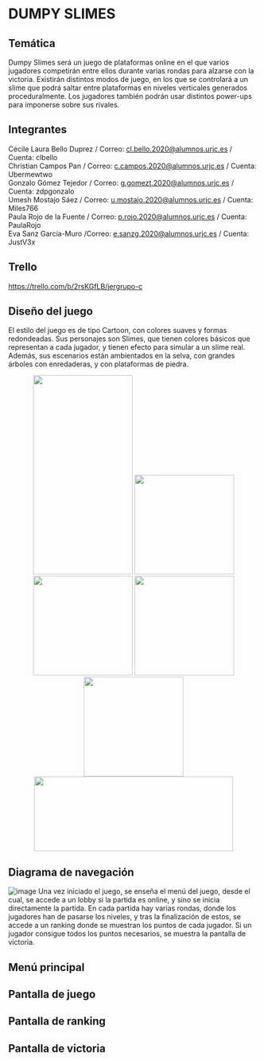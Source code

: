 # DUMPY SLIMES

## Temática
Dumpy Slimes será un juego de plataformas online en el que varios jugadores competirán entre ellos durante varias rondas para alzarse con la victoria. 
Existirán distintos modos de juego, en los que se controlará a un slime que podrá saltar entre plataformas en niveles verticales generados proceduralmente. 
Los jugadores también podrán usar distintos power-ups para imponerse sobre sus rivales.

## Integrantes
Cécile Laura Bello Duprez / Correo: cl.bello.2020@alumnos.urjc.es / Cuenta: clbello <br />
Christian Campos Pan / Correo: c.campos.2020@alumnos.urjc.es / Cuenta: Ubermewtwo <br />
Gonzalo Gómez Tejedor / Correo: g.gomezt.2020@alumnos.urjc.es / Cuenta: zdpgonzalo <br />
Umesh Mostajo Sáez / Correo: u.mostajo.2020@alumnos.urjc.es / Cuenta: Miles766 <br />
Paula Rojo de la Fuente / Correo: p.rojo.2020@alumnos.urjc.es / Cuenta: PaulaRojo <br />
Eva Sanz García-Muro /Correo: e.sanzg.2020@alumnos.urjc.es / Cuenta: JustV3x <br />

## Trello
https://trello.com/b/2rsKGfLB/jergrupo-c <br/>

## Diseño del juego
El estilo del juego es de tipo Cartoon, con colores suaves y formas redondeadas. Sus personajes son Slimes, que tienen colores básicos que representan a cada jugador, y tienen efecto para simular a un slime real. Además, sus escenarios están ambientados en la selva, con grandes árboles con enredaderas, y con plataformas de piedra.<br/>
<p align="center">
  <img src="https://user-images.githubusercontent.com/116154873/204620181-88df325c-731f-48e8-85c7-f8d5ed3b26c8.png" width="200" height=400"/>
  <img src="https://user-images.githubusercontent.com/116154873/204617325-be863d9c-cb9c-4313-8539-e71591f036a0.jpeg" width="200" height="200" />
  <img src="https://user-images.githubusercontent.com/116154873/204617971-4435d107-9d64-41c4-8111-58c963c61766.jpeg" width="200" height="200" />
  <img src="https://user-images.githubusercontent.com/116154873/204617981-d3a9867a-8a18-41c4-ac3f-54185736edcd.jpeg" width="200" height="200" />
  <img src="https://user-images.githubusercontent.com/116154873/204617990-7acc9c5a-7d91-47f6-a223-c2a185484c86.jpeg" width="200" height="200" /> <br/>
  <img src="https://user-images.githubusercontent.com/116154873/204618525-ad1882e4-b17a-40ba-b204-cb83d7ea132d.png" width="400" height="150" />
</p>

## Diagrama de navegación
![image](https://user-images.githubusercontent.com/116154873/204613804-16e69892-c959-406b-96c1-53e5e560c880.png)
Una vez iniciado el juego, se enseña el menú del juego, desde el cual, se accede a un lobby si la partida es online, y sino se inicia directamente la partida. En cada partida hay varias rondas, donde los jugadores han de pasarse los niveles, y tras la finalización de estos, se accede a un ranking donde se muestran los puntos de cada jugador. Si un jugador consigue todos los puntos necesarios, se muestra la pantalla de victoria.<br/>

## Menú principal

## Pantalla de juego

## Pantalla de ranking

## Pantalla de victoria
